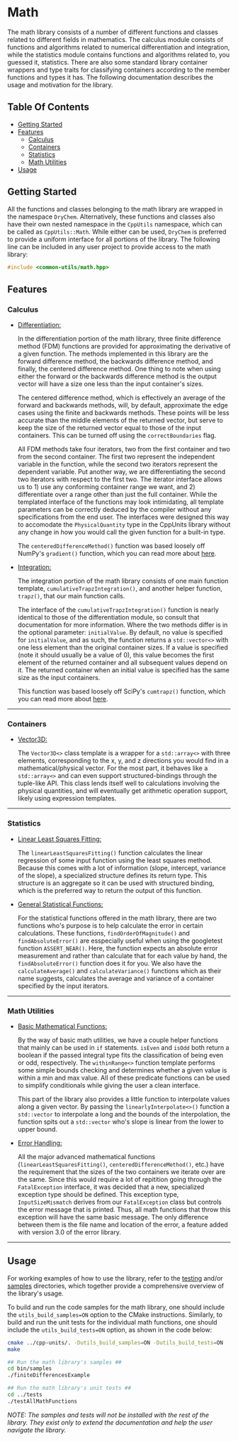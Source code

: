 # Math

The math library consists of a number of different functions and classes related to different fields in mathematics. The calculus module consists of functions and algorithms related to numerical differentiation and integration, while the statistics module contains functions and algorithms related to, you guessed it, statistics. There are also some standard library container wrappers and type traits for classifying containers according to the member functions and types it has. The following documentation describes the usage and motivation for the library.

## Table Of Contents

- [Getting Started](#Getting-Started)
- [Features](#Features)
  - [Calculus](#Calculus)
  - [Containers](#Containers)
  - [Statistics](#Statistics)
  - [Math Utilities](#Math-Utilities)
- [Usage](#Usage)

## Getting Started

All the functions and classes belonging to the math library are wrapped in the namespace `DryChem`. Alternatively, these functions and classes also have their own nested namespace in the `CppUtils` namespace, which can be called as `CppUtils::Math`. While either can be used, `DryChem` is preferred to provide a uniform interface for all portions of the library. The following line can be included in any user project to provide access to the math library:

```C++
#include <common-utils/math.hpp>
```

## Features

### Calculus

- [Differentiation:](../../../include/common-utils/math/calculus/differentiation.hpp)

  In the differentiation portion of the math library, three finite difference method (FDM) functions are provided for approximating the derivative of a given function. The methods implemented in this library are the forward difference method, the backwards difference method, and finally, the centered difference method. One thing to note when using either the forward or the backwards difference method is the output vector will have a size one less than the input container's sizes.

  The centered difference method, which is effectively an average of the forward and backwards methods, will, by default, approximate the edge cases using the finite and backwards methods. These points will be less accurate than the middle elements of the returned vector, but serve to keep the size of the returned vector equal to those of the input containers. This can be turned off using the `correctBoundaries` flag.

  All FDM methods take four iterators, two from the first container and two from the second container. The first two represent the independent variable in the function, while the second two iterators represent the dependent variable. Put another way, we are differentiating the second two iterators with respect to the first two. The iterator interface allows us to 1) use any conforming container range we want, and 2) differentiate over a range other than just the full container. While the templated interface of the functions may look intimidating, all template parameters can be correctly deduced by the compiler without any specifications from the end user. The interfaces were designed this way to accomodate the `PhysicalQuantity` type in the CppUnits library without any change in how you would call the given function for a built-in type.

  The `centeredDifferenceMethod()` function was based loosely off NumPy's `gradient()` function, which you can read more about [here](https://numpy.org/doc/stable/reference/generated/numpy.gradient.html).

- [Integration:](../../../include/common-utils/math/calculus/integration.hpp)

  The integration portion of the math library consists of one main function template, `cumulativeTrapzIntegration()`, and another helper function, `trapz()`, that our main function calls.

  The interface of the `cumulativeTrapzIntegration()` function is nearly identical to those of the differentiation module, so consult that documentation for more information. Where the two methods differ is in the optional parameter: `initialValue`. By default, no value is specified for `initialValue`, and as such, the function returns a `std::vector<>` with one less element than the original container sizes. If a value is specified (note it should usually be a value of 0), this value becomes the first element of the returned container and all subsequent values depend on it. The returned container when an initial value is specified has the same size as the input containers.

  This function was based loosely off SciPy's `cumtrapz()` function, which you can read more about [here](https://docs.scipy.org/doc/scipy/reference/generated/scipy.integrate.cumtrapz.html).

---

### Containers

- [Vector3D:](../../../include/common-utils/math/containers/vector3D.hpp)

  The `Vector3D<>` class template is a wrapper for a `std::array<>` with three elements, corresponding to the x, y, and z directions you would find in a mathematical/physical vector. For the most part, it behaves like a `std::array<>` and can even support structured-bindings through the tuple-like API. This class lends itself well to calculations involving the physical quantities, and will eventually get arithmetic operation support, likely using expression templates.

---

### Statistics

- [Linear Least Squares Fitting:](../../../include/common-utils/math/statistics/linearLeastSquaresFitting.hpp)

  The `linearLeastSquaresFitting()` function calculates the linear regression of some input function using the least squares method. Because this comes with a lot of information (slope, intercept, variance of the slope), a specialized structure defines its return type. This structure is an aggregate so it can be used with structured binding, which is the preferred way to return the output of this function.

- [General Statistical Functions:](../../../include/common-utils/math/statistics/statistics.hpp)

  For the statistical functions offered in the math library, there are two functions who's purpose is to help calculate the error in certain calculations. These functions, `findOrderOfMagnitude()` and `findAbsoluteError()` are esspecially useful when using the googletest function `ASSERT_NEAR()`. Here, the function expects an absolute error measurement and rather than calculate that for each value by hand, the `findAbsoluteError()` function does it for you. We also have the `calculateAverage()` and `calculateVariance()` functions which as their name suggests, calculates the average and variance of a container specified by the input iterators.

---

### Math Utilities

- [Basic Mathematical Functions:](../../../include/common-utils/math/utils/basicMath.hpp)

  By the way of basic math utilities, we have a couple helper functions that mainly can be used in `if` statements. `isEven` and `isOdd` both return a boolean if the passed integral type fits the classification of being even or odd, respectively. The `withinRange<>` function template performs some simple bounds checking and determines whether a given value is within a min and max value. All of these predicate functions can be used to simplify conditionals while giving the user a clean interface.

  This part of the library also provides a little function to interpolate values along a given vector. By passing the `linearlyInterpolate<>()` function a `std::vector` to interpolate a long and the bounds of the interpolation, the function spits out a `std::vector` who's slope is linear from the lower to upper bound.

- [Error Handling:](../../../include/common-utils/math/utils/mathExceptions.hpp)

  All the major advanced mathematical functions (`linearLeastSquaresFitting()`, `centeredDifferenceMethod()`, etc.) have the requirement that the sizes of the two containers we iterate over are the same. Since this would require a lot of repitition going through the `FatalException` interface, it was decided that a new, specialized exception type should be defined. This exception type, `InputSizeMismatch` derives from our `FatalException` class but controls the error message that is printed. Thus, all math functions that throw this exception will have the same basic message. The only difference between them is the file name and location of the error, a feature added with version 3.0 of the error library.

---

## Usage

For working examples of how to use the library, refer to the [testing](../tests) and/or [samples](../samples) directories, which together provide a comprehensive overview of the library's usage.

To build and run the code samples for the math library, one should include the `utils_build_samples=ON` option to the CMake instructions. Similarly, to build and run the unit tests for the individual math functions, one should include the `utils_build_tests=ON` option, as shown in the code below:

```bash
cmake ../cpp-units/. -Dutils_build_samples=ON -Dutils_build_tests=ON
make

## Run the math library's samples ##
cd bin/samples
./finiteDifferencesExample

## Run the math library's unit tests ##
cd ../tests
./testAllMathFunctions
```

*NOTE: The samples and tests will not be installed with the rest of the library. They exist only to extend the documentation and help the user navigate the library.*
